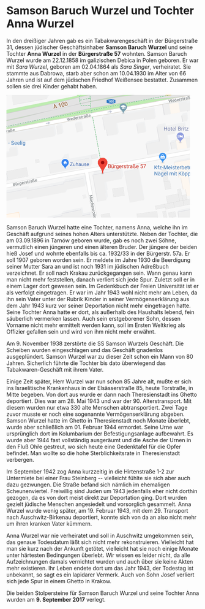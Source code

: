 # Samson Baruch Wurzel und Tochter Anna Wurzel

In den dreißiger Jahren gab es ein Tabakwarengeschäft in der Bürgerstraße 31, dessen  jüdischer Geschäftsinhaber **Samson Baruch Wurzel** und seine Tochter **Anna Wurzel** in der **Bürgerstraße 57** wohnten. Samson Baruch Wurzel wurde am 22.12.1858 im galizischen Debica in Polen geboren. Er war mit *Sara Wurzel*, geboren am 02.04.1864 als *Sara Singer*, verheiratet. Sie stammte aus Dabrowa, starb aber schon am 10.04.1930 im Alter von 66 Jahren und ist auf dem jüdischen Friedhof Weißensee bestattet. Zusammen sollen sie drei Kinder gehabt haben.

![Karte Bürgerstraße 57](images/buergerstrasse57.png)

Samson Baruch Wurzel hatte eine Tochter, namens Anna, welche ihn im Geschäft aufgrund seines hohen Alters unterstützte. Neben der Tochter, die am 03.09.1896 in Tarnów geboren wurde, gab es noch zwei Söhne, vermutlich einen jüngeren und einen älteren Bruder. Der jüngere der beiden hieß Josef und wohnte ebenfalls bis ca. 1932/33 in der Bürgerstr. 57a. Er soll 1907 geboren worden sein. Er meldete im Jahre 1930 die Beerdigung seiner Mutter Sara an und ist noch 1931 im jüdischen Adreßbuch verzeichnet. Er soll nach Krakau zurückgegangen sein. Wann genau kann man nicht mehr feststellen, danach verliert sich jede Spur. Zuletzt soll er in einem Lager dort gewesen sein. Im Gedenkbuch der Freien Universität ist er als verfolgt eingetragen. Er war im Jahr 1943 wohl nicht mehr am Leben, da ihn sein Vater unter der Rubrik Kinder in seiner Vermögenserklärung aus dem Jahr 1943 kurz vor seiner Deportation nicht mehr eingetragen hatte. Seine Tochter Anna hatte er dort, als außerhalb des Haushalts lebend, fein säuberlich vermerken lassen. Auch sein erstgeborener Sohn, dessen Vorname nicht mehr ermittelt werden kann, soll im Ersten Weltkrieg als Offizier gefallen sein und wird von ihm nicht mehr erwähnt.

Am 9. November 1938 zerstörte die SS Samson Wurzels Geschäft. Die Scheiben wurden eingeschlagen und das Geschäft gnadenlos ausgeplündert. Samson Wurzel war zu dieser Zeit schon ein Mann von 80 Jahren. Sicherlich führte die Tochter bis dato überwiegend das Tabakwaren-Geschäft mit ihrem Vater.

Einige Zeit später, Herr Wurzel war nun schon 85 Jahre alt, mußte er sich ins Israelitische Krankenhaus in der Elsässerstraße 85, heute Torstraße, in Mitte begeben. Von dort aus wurde er dann nach Theresienstadt ins Ghetto deportiert. Dies war am 28. Mai 1943 und war der 90. Alterstransport. Mit diesem wurden nur etwa 330 alte Menschen abtransportiert. Zwei Tage zuvor musste er noch eine sogenannte Vermögenserklärung abgeben. Samson Wurzel hatte im Ghetto in Theresienstadt noch Monate überlebt, wurde aber schließlich am 01. Februar 1944 ermordet. Seine Urne war ursprünglich dort im Kolumbarium der Befestigungsanlage aufbewahrt. Es wurde aber 1944 fast vollständig ausgeräumt und die Asche der Urnen in den Fluß Ohře gestreut, wo sich heute eine Gedenktafel für die Opfer befindet. Man wollte so die hohe Sterblichkeitsrate in Theresienstadt verbergen.

Im September 1942 zog Anna kurzzeitig in die Hirtenstraße 1-2 zur Untermiete bei einer Frau Steinberg -- vielleicht fühlte sie sich aber auch dazu gezwungen. Die Straße befand sich nämlich im ehemaligen Scheunenviertel. Freiwillig sind Juden um 1943 jedenfalls eher nicht dorthin gezogen, da es von dort meist direkt zur Deportation ging. Dort wurden gezielt jüdische Menschen angesiedelt und vorsorglich gesammelt. Anna Wurzel wurde wenig später, am 19. Februar 1943, mit dem 29. Transport nach Auschwitz-Birkenau deportiert, konnte sich von da an also nicht mehr um ihren kranken Vater kümmern.

Anna Wurzel war nie verheiratet und soll in Auschwitz umgekommen sein, das genaue Todesdatum läßt sich nicht mehr rekonstruieren. Vielleicht hat man sie kurz nach der Ankunft getötet, vielleicht hat sie noch einige Monate unter härtesten Bedingungen überlebt. Wir wissen es leider nicht, da alle Aufzeichnungen damals vernichtet wurden und auch über sie keine Akten mehr existieren. Ihr Leben endete dort um das Jahr 1943, der Todestag ist unbekannt, so sagt es ein lapidarer Vermerk. Auch von Sohn Josef verliert sich jede Spur in einem Ghetto in Krakow.

Die beiden Stolpersteine für Samson Baruch Wurzel und seine Tochter Anna wurden am **9. September 2017** verlegt.